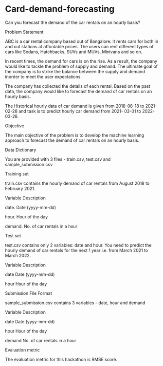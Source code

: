 # Card-demand-forecasting


Can you forecast the demand of the car rentals on an hourly basis?


Problem Statement

ABC is a car rental company based out of Bangalore. It rents cars for both in and out stations at affordable prices. The users can rent different types of cars like Sedans, Hatchbacks, SUVs and MUVs, Minivans and so on.

In recent times, the demand for cars is on the rise. As a result, the company would like to tackle the problem of supply and demand. The ultimate goal of the company is to strike the balance between the supply and demand inorder to meet the user expectations. 

The company has collected the details of each rental. Based on the past data, the company would like to forecast the demand of car rentals on an hourly basis. 

The Historical hourly data of car demand  is given from 2018-08-18 to 2021-02-28 and task is to predict hourly car demand from 2021- 03-01 to 2022-03-28. 


Objective

The main objective of the problem is to develop the machine learning approach to forecast the demand of car rentals on an hourly basis.


Data Dictionary

You are provided with 3 files - train.csv, test.csv and sample_submission.csv

Training set

train.csv contains the hourly demand of car rentals from August 2018 to February 2021.


Variable Description

date.   Date (yyyy-mm-dd)

hour.   Hour of the day

demand. No. of car rentals in a hour


Test set

test.csv contains only 2 variables: date and hour. You need to predict the hourly demand of car rentals for the next 1 year i.e. from March 2021 to March 2022.


Variable      Description

date          Date (yyyy-mm-dd)

hour          Hour of the day


Submission File Format

sample_submission.csv contains 3 variables - date, hour and demand


Variable   Description

date       Date (yyyy-mm-dd)

hour       Hour of the day

demand     No. of car rentals in a hour


Evaluation metric

The evaluation metric for this hackathon is RMSE score.

